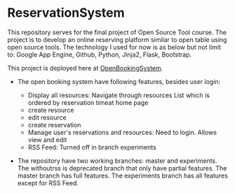 # ReservationSystem
This repository serves for the final project of Open Source Tool course. The project is to develop an online reserving platform similar to open table using open source tools. The technology I used for now is as below but not limit to: Google App Engine, Github, Python, Jinja2, Flask, Bootstrap. 

This project is deployed here at [OpenBookingSystem](https://open-booking-system.appspot.com/).

* The open booking system have following features, besides user login:

  * Display all resources: Navigate through resources List which is ordered by reservation timeat home page
  * create resource
  * edit resource
  * create reservation
  * Manage user's reservations and resources: Need to login. Allows view and edit
  * RSS Feed: Turned off in branch experiments

* The repository have two working branches: master and experiments. The withoutrss is deprecated branch that only have partial features. The master branch has full features. The experiments branch has all features except for RSS Feed.
